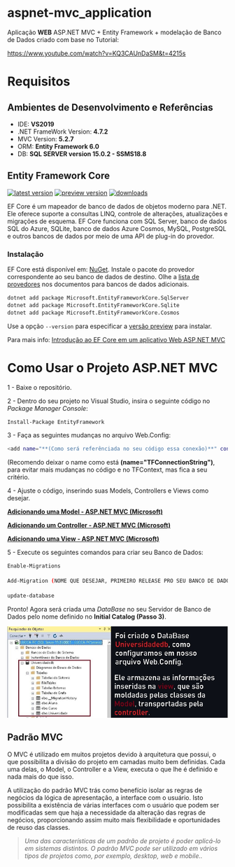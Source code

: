 # aspnet-mvc_application
Aplicação **WEB** ASP.NET MVC + Entity Framework + modelação de Banco de Dados criado com base no Tutorial:

https://www.youtube.com/watch?v=KQ3CAUnDaSM&t=4215s

# Requisitos



## **Ambientes de Desenvolvimento e Referências**

* IDE:    **VS2019**
* .NET FrameWork Version: **4.7.2**
* MVC Version: **5.2.7**
* ORM: **Entity Framework 6.0**
* DB:     **SQL SERVER version 15.0.2 - SSMS18.8**



## **Entity Framework Core**

[![latest version](https://img.shields.io/nuget/v/Microsoft.EntityFrameworkCore)](https://www.nuget.org/packages/Microsoft.EntityFrameworkCore) [![preview version](https://img.shields.io/nuget/vpre/Microsoft.EntityFrameworkCore)](https://www.nuget.org/packages/Microsoft.EntityFrameworkCore/absoluteLatest) [![downloads](https://img.shields.io/nuget/dt/Microsoft.EntityFrameworkCore)](https://www.nuget.org/packages/Microsoft.EntityFrameworkCore)

EF Core é um mapeador de banco de dados de objetos moderno para .NET. Ele oferece suporte a consultas LINQ, controle de alterações, atualizações e migrações de esquema. EF Core funciona com SQL Server, banco de dados SQL do Azure, SQLite, banco de dados Azure Cosmos, MySQL, PostgreSQL e outros bancos de dados por meio de uma API de plug-in do provedor. 

### <strong> Instalação </strong>

EF Core está disponível em: [NuGet](https://www.nuget.org/packages/Microsoft.EntityFrameworkCore). Instale o pacote do provedor correspondente ao seu banco de dados de destino. Olhe a [lista de provedores](https://docs.microsoft.com/ef/core/providers/) nos documentos para bancos de dados adicionais.

```sh
dotnet add package Microsoft.EntityFrameworkCore.SqlServer
dotnet add package Microsoft.EntityFrameworkCore.Sqlite
dotnet add package Microsoft.EntityFrameworkCore.Cosmos
```

Use a opção `--version` para especificar a [versão preview](https://www.nuget.org/packages/Microsoft.EntityFrameworkCore/absoluteLatest) para instalar.

Para mais info: [Introdução ao EF Core em um aplicativo Web ASP.NET MVC](https://docs.microsoft.com/pt-br/aspnet/core/data/ef-mvc/intro?view=aspnetcore-5.0)



# Como Usar o Projeto ASP.NET MVC 

1 - Baixe o repositório.

2 - Dentro do seu projeto no Visual Studio, insira o seguinte código no *Package Manager Console*:

```sh
Install-Package EntityFramework
```

3 - Faça as seguintes mudanças no arquivo Web.Config:

```sh
<add name="**(Como será referênciada no seu código essa conexão)**" connectionString="Data Source=**(NOME-DO-SEU-PC)**; Language=Brazilian; Initial Catalog=**(Nome do Banco de dados que será criado)**; Integrated Security=True" providerName="System.Data.SqlClient" />
```
(Recomendo deixar o name como está **(name="TFConnectionString")**, para evitar mais mudanças no código e no TFContext, mas fica a seu critério.

4 - Ajuste o código, inserindo suas Models, Controllers e Views como desejar.

**[Adicionando uma Model  - ASP.NET MVC (Microsoft)](https://docs.microsoft.com/pt-br/aspnet/core/tutorials/first-mvc-app/adding-model?view=aspnetcore-5.0&tabs=visual-studio)**

**[Adicionando um Controller  - ASP.NET MVC (Microsoft)](https://docs.microsoft.com/pt-br/aspnet/core/tutorials/first-mvc-app/adding-controller?view=aspnetcore-5.0&tabs=visual-studio)**

**[Adicionando uma View   - ASP.NET MVC (Microsoft)](https://docs.microsoft.com/pt-br/aspnet/core/tutorials/first-mvc-app/adding-view?view=aspnetcore-5.0&tabs=visual-studio)**



5 - Execute os seguintes comandos para criar seu Banco de Dados:

```sh
Enable-Migrations

Add-Migration (NOME QUE DESEJAR, PRIMEIRO RELEASE PRO SEU BANCO DE DADOS)

update-database
```
Pronto! Agora será criada uma *DataBase* no seu Servidor de Banco de Dados pelo nome definido no **Initial Catalog (Passo 3)**.

<img src="https://raw.githubusercontent.com/Luccazx12/aspnet-mvc_application/main/docs/Screenshots/banco_de_dados/Universidadedb.JPG">


## Padrão MVC

O MVC é utilizado em muitos projetos devido à arquitetura que possui, o que possibilita a divisão do projeto em camadas muito bem definidas. Cada uma delas, o Model, o Controller e a View, executa o que lhe é definido e nada mais do que isso.

A utilização do padrão MVC trás como benefício isolar as regras de negócios da lógica de apresentação, a interface com o usuário. Isto possibilita a existência de várias interfaces com o usuário que podem ser modificadas sem que haja a necessidade da alteração das regras de negócios, proporcionando assim muito mais flexibilidade e oportunidades de reuso das classes.


  >*Uma das características de um padrão de projeto é poder aplicá-lo em sistemas distintos. O padrão MVC pode ser utilizado em vários tipos de projetos como, por exemplo, desktop, web e mobile..*   
